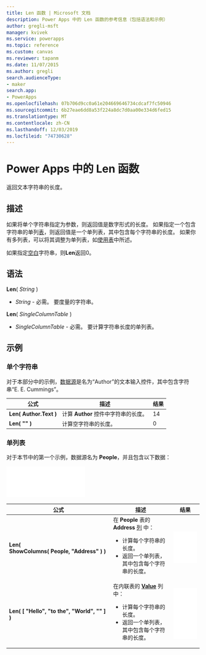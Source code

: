 ```yaml
---
title: Len 函数 | Microsoft 文档
description: Power Apps 中的 Len 函数的参考信息（包括语法和示例）
author: gregli-msft
manager: kvivek
ms.service: powerapps
ms.topic: reference
ms.custom: canvas
ms.reviewer: tapanm
ms.date: 11/07/2015
ms.author: gregli
search.audienceType:
- maker
search.app:
- PowerApps
ms.openlocfilehash: 07b706d9cc0a61e204669646734cdcaf7fc50946
ms.sourcegitcommit: 6b27eae6dd8a53f224a8dc7d0aa00e334d6fed15
ms.translationtype: MT
ms.contentlocale: zh-CN
ms.lasthandoff: 12/03/2019
ms.locfileid: "74730628"
---
```

# <a name="len-function-in-power-apps"></a>Power Apps 中的 Len 函数
返回文本字符串的长度。

## <a name="description"></a>描述
如果将单个字符串指定为参数，则返回值是数字形式的长度。  如果指定一个包含字符串的单列[表](../working-with-tables.md)，则返回值是一个单列表，其中包含每个字符串的长度。 如果你有多列表，可以将其调整为单列表，如[使用表](../working-with-tables.md)中所述。

如果指定[空白](function-isblank-isempty.md)字符串，则**Len**返回0。

## <a name="syntax"></a>语法
**Len**( *String* )

* *String* - 必需。 要度量的字符串。

**Len**( *SingleColumnTable* )

* *SingleColumnTable* - 必需。 要计算字符串长度的单列表。

## <a name="examples"></a>示例
### <a name="single-string"></a>单个字符串
对于本部分中的示例，[数据源](../working-with-data-sources.md)是名为“Author”的文本输入控件，其中包含字符串“E. E. Cummings”。

| 公式 | 描述 | 结果 |
| --- | --- | --- |
| **Len( Author.Text )** |计算 **Author** 控件中字符串的长度。 |14 |
| **Len( "" )** |计算空字符串的长度。 |0 |

### <a name="single-column-table"></a>单列表
对于本节中的第一个示例，数据源名为 **People**，并且包含以下数据：

![](media/function-len/people-table.png)

| 公式 | 描述 | 结果 |
| --- | --- | --- |
| **Len( ShowColumns(&nbsp;People,&nbsp;"Address"&nbsp;) )** |在 **People** 表的 **Address** [列](../working-with-tables.md#columns) 中：<br><ul><li>计算每个字符串的长度。</li><li>返回一个单列表，其中包含每个字符串的长度。</li> |<style> img { max-width: none } </style> ![](media/function-len/people-table-len.png) |
| **Len( [ "Hello", "to the", "World", "" ] )** |在内联表的 **[Value](function-value.md)** 列中：<br><ul><li>计算每个字符串的长度。</li><li>返回一个单列表，其中包含每个字符串的长度。</li> |![](media/function-len/people-table-len-inline.png) |

